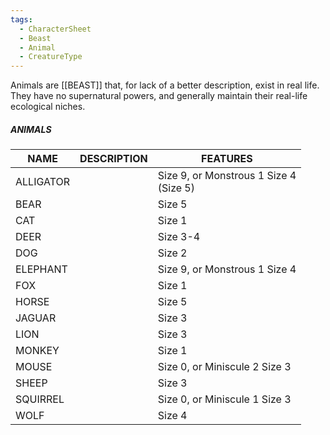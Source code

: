 ```yaml
---
tags:
  - CharacterSheet
  - Beast
  - Animal
  - CreatureType
---
```

Animals are [[BEAST]] that, for lack of a better description, exist in real life. They have no supernatural powers, and generally maintain their real-life ecological niches.

##### ANIMALS

| NAME      | DESCRIPTION | FEATURES                                  |
| --------- | ----------- | ----------------------------------------- |
| ALLIGATOR |             | Size 9, or Monstrous 1 Size 4<br>(Size 5) |
| BEAR      |             | Size 5                                    |
| CAT       |             | Size 1                                    |
| DEER      |             | Size 3-4                                  |
| DOG       |             | Size 2                                    |
| ELEPHANT  |             | Size 9, or Monstrous 1 Size 4             |
| FOX       |             | Size 1                                    |
| HORSE     |             | Size 5                                    |
| JAGUAR    |             | Size 3                                    |
| LION      |             | Size 3                                    |
| MONKEY    |             | Size 1                                    |
| MOUSE     |             | Size 0, or Miniscule 2 Size 3             |
| SHEEP     |             | Size 3                                    |
| SQUIRREL  |             | Size 0, or Miniscule 1 Size 3             |
| WOLF      |             | Size 4                                    |
